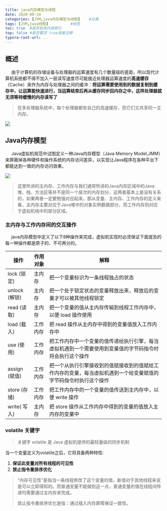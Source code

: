 ```yaml
---
title: java内存模型与线程
date: 2020-09-24
categories: [JVM,java内存模型与线程]    #分类
tags: [JVM,java线程]          #标签
toc: true  #是否启用内容索引
top: false #是否置顶 true或者注释
typora-root-url: ..
---
```


## 概述

&nbsp;&nbsp;&nbsp;&nbsp; 由于计算机的存储设备与处理器的运算速度有几个数量级的差距，所以现代计算机系统都不得不加入一层读写速度尽可能接近处理器运算速度的**高速缓存**（Cache）来作为内存与处理器之间的缓冲：**将运算需要使用到的数据复制到缓存中，让运算能快速进行，当运算结束后再从缓存同步回内存之中，这样处理器就无须等待缓慢的内存读写了**

>   在多处理器系统中，每个处理器都有自己的高速缓存，而它们又共享同一主内存。



![](https://imgconvert.csdnimg.cn/aHR0cHM6Ly91c2VyLWdvbGQtY2RuLnhpdHUuaW8vMjAxNy85LzQvMjBhOTk2ODc0NmFmYTJhZmRlNGIzNzE2YmFiZjU1Y2U_aW1hZ2VWaWV3Mi8wL3cvMTI4MC9oLzk2MC9mb3JtYXQvd2VicC9pZ25vcmUtZXJyb3IvMQ)

## Java内存模型

&nbsp;&nbsp;&nbsp;&nbsp; Java虚拟机规范中试图定义一种Java内存模型（Java Memory Model,JMM）来屏蔽掉各种硬件和操作系统的内存访问差异，以实现让Java程序在各种平台下都能达到一致的内存访问效果。



<img src="https://imgconvert.csdnimg.cn/aHR0cHM6Ly91c2VyLWdvbGQtY2RuLnhpdHUuaW8vMjAxNy85LzQvOGY5ODMzMGRjOGFmNGNlOGNmNTM5N2EwMTMzMDhlYzI_aW1hZ2VWaWV3Mi8wL3cvMTI4MC9oLzk2MC9mb3JtYXQvd2VicC9pZ25vcmUtZXJyb3IvMQ">

>   这里所讲的主内存、工作内存与我们通常所讲的Java内存区域中的Java堆、栈、方法区等并不是同一个层次的内存划分，这两者基本上是没有关系的，如果两者一定要勉强对应起来，那从变量、主内存、工作内存的定义来看，主内存主要对应于Java堆中的对象实例数据部分，而工作内存则对应于虚拟机栈中的部分区域。



### 主内存与工作内存间的交互操作

&nbsp;&nbsp;&nbsp;&nbsp; java内存模型中定义了以下8种操作来完成，虚拟机实现时必须保证下面提及的每一种操作都是原子的、不可再分的。

| 操作          | 作用对象 | 解释                                       |
| ----------- | ---- | ---------------------------------------- |
| lock (锁定)   | 主内存  | 把一个变量标识为一条线程独占的状态                        |
| unlock (解锁) | 主内存  | 把一个处于锁定状态的变量释放出来，释放后的变量才可以被其他线程锁定        |
| read (读取)   | 主内存  | 把一个变量的值从主内存传输到线程工作内存中，以便 load 操作使用       |
| load (载入)   | 工作内存 | 把 read 操作从主内存中得到的变量值放入工作内存中              |
| use (使用)    | 工作内存 | 把工作内存中一个变量的值传递给执行引擎，每当虚拟机遇到一个需要使用到变量值的字节码指令时将会执行这个操作 |
| assign (赋值) | 工作内存 | 把一个从执行引擎接收到的值赋接收到的值赋给工作内存的变量，每当虚拟机遇到一个给变量赋值的字节码指令时执行这个操作 |
| store (存储)  | 工作内存 | 把工作内存中的一个变量的值传送到主内存中，以便 write 操作         |
| write( 写入)  | 主内存  | 把 store 操作从工作内存中得到的变量的值放入主内存的变量中         |

### volatile 关键字

>   关键字 volatile 是 Java 虚拟机提供的最轻量级的同步机制

当一个变量定义为volatile之后，它将具备两种特性:

1.  **保证此变量对所有线程的可见性**
2.  **禁止指令重排序优化**

>   “内存可见性”是指当一条线程修改了这个变量的值，新值对于其他线程来说是可以立即得知的。而普通变量不能做到这一点，普通变量的值在线程间传递均需要通过主内存来完成。
>
>   
>
>   禁止指令重排序优化是指：通过插入内存屏障保证一致性。

